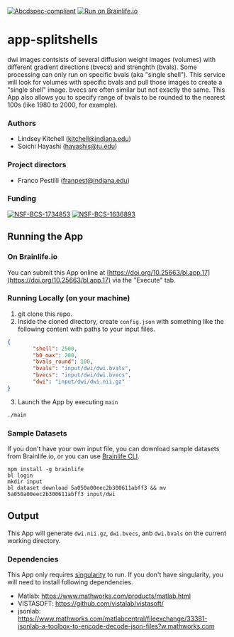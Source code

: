 [![Abcdspec-compliant](https://img.shields.io/badge/ABCD_Spec-v1.1-green.svg)](https://github.com/brain-life/abcd-spec)
[![Run on Brainlife.io](https://img.shields.io/badge/Brainlife-bl.app.1-blue.svg)](https://doi.org/10.25663/bl.app.17)

# app-splitshells

dwi images contsists of several diffusion weight images (volumes) with different gradient directions (bvecs) and strenghth (bvals). Some processing can only run on specific bvals (aka "single shell"). This service will look for volumes with specific bvals and pull those images to create a "single shell" image. bvecs are often similar but not exactly the same. This App also allows you to specify range of bvals to be rounded to the nearest 100s (like 1980 to 2000, for example).

### Authors
- Lindsey Kitchell (kitchell@indiana.edu)
- Soichi Hayashi (hayashis@iu.edu)

### Project directors
- Franco Pestilli (franpest@indiana.edu)

### Funding 
[![NSF-BCS-1734853](https://img.shields.io/badge/NSF_BCS-1734853-blue.svg)](https://nsf.gov/awardsearch/showAward?AWD_ID=1734853)
[![NSF-BCS-1636893](https://img.shields.io/badge/NSF_BCS-1636893-blue.svg)](https://nsf.gov/awardsearch/showAward?AWD_ID=1636893)

## Running the App 

### On Brainlife.io

You can submit this App online at [https://doi.org/10.25663/bl.app.17](https://doi.org/10.25663/bl.app.17) via the "Execute" tab.

### Running Locally (on your machine)

1. git clone this repo.
2. Inside the cloned directory, create `config.json` with something like the following content with paths to your input files.

```json
{
        "shell": 2500,
        "b0_max": 200,
        "bvals_round": 100,
        "bvals": "input/dwi/dwi.bvals",
        "bvecs": "input/dwi/dwi.bvecs",
        "dwi": "input/dwi/dwi.nii.gz"
}
```

3. Launch the App by executing `main`

```bash
./main
```

### Sample Datasets

If you don't have your own input file, you can download sample datasets from Brainlife.io, or you can use [Brainlife CLI](https://github.com/brain-life/cli).

```
npm install -g brainlife
bl login
mkdir input
bl dataset download 5a050a00eec2b300611abff3 && mv 5a050a00eec2b300611abff3 input/dwi
```

## Output

This App will generate `dwi.nii.gz`, `dwi.bvecs`,  anb `dwi.bvals` on the current working directory. 

### Dependencies

This App only requires [singularity](https://www.sylabs.io/singularity/) to run. If you don't have singularity, you will need to install following dependencies.  

  - Matlab: https://www.mathworks.com/products/matlab.html
  - VISTASOFT: https://github.com/vistalab/vistasoft/
  - jsonlab: https://www.mathworks.com/matlabcentral/fileexchange/33381-jsonlab-a-toolbox-to-encode-decode-json-files?w.mathworks.com
  
  
